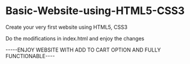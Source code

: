 # Basic-Website-using-HTML5-CSS3
Create your very first website using HTML5, CSS3

Do the modifications in index.html and enjoy the changes

-----ENJOY WEBSITE WITH ADD TO CART OPTION AND FULLY FUNCTIONABLE----
